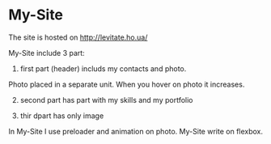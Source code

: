 # My-Site
The site is hosted on http://levitate.ho.ua/

My-Site include 3 part:

1. first part (header) includs my contacts and photo.

Photo placed in a separate unit. When you hover on photo it increases.
    
2. second part has part with my skills and my portfolio

3. thir dpart has only image

In My-Site I use preloader and animation on photo.
My-Site write on flexbox.
